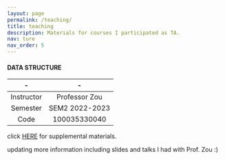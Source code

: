 ```yaml
---
layout: page
permalink: /teaching/
title: teaching
description: Materials for courses I participated as TA.
nav: ture
nav_order: 5
---
```


#### DATA STRUCTURE

|-|-|
|:---:|:---:|
|Instructor|Professor Zou|
|Semester|SEM2 2022-2023|
|Code|100035330040|

click [HERE](https://tinzzyli.github.io/blog/category/data-structure/) for supplemental materials.

updating more information including slides and talks I had with Prof. Zou :)